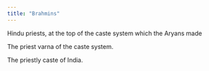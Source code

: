 ```yaml
---
title: "Brahmins"
---
```

Hindu priests, at the top of the caste system which the Aryans made

The priest varna of the caste system.

The priestly caste of India.

